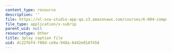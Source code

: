 ```yaml
---
content_type: resource
description: ''
file: https://ol-ocw-studio-app-qa.s3.amazonaws.com/courses/6-004-computation-structures-spring-2017/dc22fbf4f88dce9a948a6442e016f45d_JSm74ghAvJc.srt
file_type: application/x-subrip
parent_uid: null
resourcetype: Other
title: 3play caption file
uid: dc22fbf4-f88d-ce9a-948a-6442e016f45d
---
```

